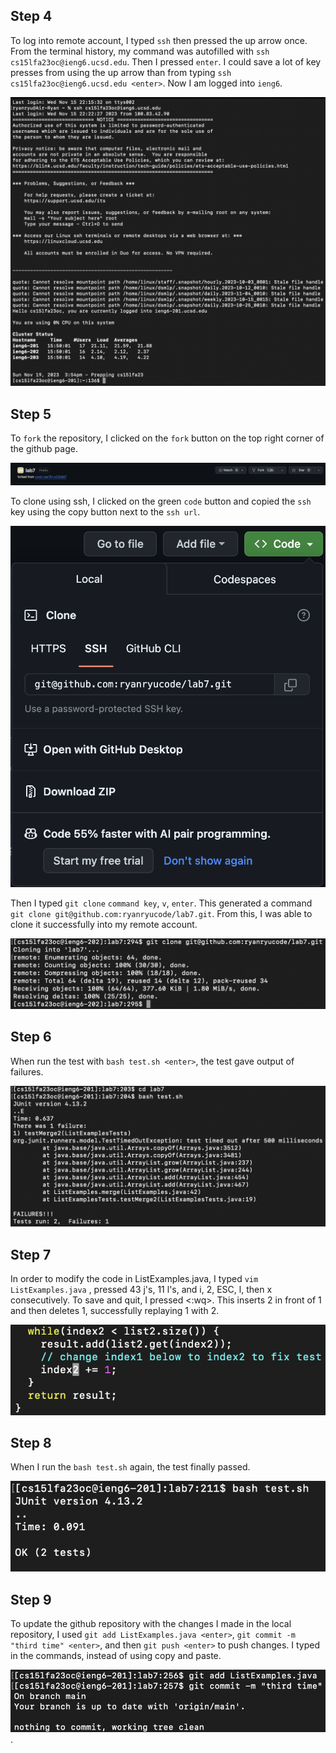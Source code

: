 ## Step 4
To log into remote account, I typed `ssh` then pressed the up arrow once. From the terminal history, my command was autofilled with `ssh cs15lfa23oc@ieng6.ucsd.edu`. Then I pressed `enter`. I could save a lot of key presses from using the up arrow than from typing `ssh cs15lfa23oc@ieng6.ucsd.edu <enter>`. Now I am logged into `ieng6`.

![image](login.png)

## Step 5
To `fork` the repository, I clicked on the `fork` button on the top right corner of the github page.

![image](fork.png)

To clone using ssh, I clicked on the green `code` button and copied the `ssh` key using the copy button next to the `ssh url`. 

![image](greenbutton.png)

Then I typed `git clone` `command key`, `v`, `enter`. This generated a command `git clone git@github.com:ryanryucode/lab7.git`. From this, I was able to clone it successfully into my remote account.

![image](sshclonelab7.png)

## Step 6
When run the test with `bash test.sh <enter>`, the test gave output of failures.

![image](test%20failure.png)

## Step 7
In order to modify the code in ListExamples.java, I typed `vim ListExamples.java` <enter>, pressed 43 j's, 11 l's, and 
i, 2, ESC, l, then x consecutively. To save and quit, I pressed <:wq>. This inserts 2 in front of 1 and then deletes 1, successfully replaying 1 with 2.

![image](index1to2.png)

## Step 8
When I run the `bash test.sh` again, the test finally passed. 

![image](passedtest.png)

## Step 9
To update the github repository with the changes I made in the local repository, I used `git add ListExamples.java <enter>`, `git commit -m "third time" <enter>`, and then `git push <enter>` to push changes. I typed in the commands, instead of using copy and paste. 

![image](commit.png).
